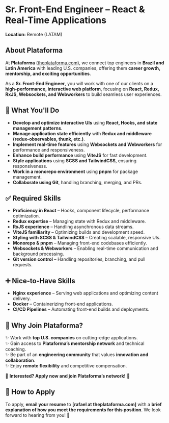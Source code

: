 # Sr. Front-End Engineer – React & Real-Time Applications  
**Location:** Remote (LATAM)  

## About Plataforma  
At **Plataforma** ([theplataforma.com](https://theplataforma.com)), we connect top engineers in **Brazil and Latin America** with leading U.S. companies, offering them **career growth, mentorship, and exciting opportunities**.  

As a **Sr. Front-End Engineer**, you will work with one of our clients on a **high-performance, interactive web platform**, focusing on **React, Redux, RxJS, Websockets, and Webworkers** to build seamless user experiences.  

## 🚀 What You'll Do  
- **Develop and optimize interactive UIs** using **React, Hooks, and state management patterns**.  
- **Manage application state efficiently** with **Redux and middleware (redux-observables, thunk, etc.)**.  
- **Implement real-time features** using **Websockets and Webworkers** for performance and responsiveness.  
- **Enhance build performance** using **ViteJS** for fast development.  
- **Style applications** using **SCSS and TailwindCSS**, ensuring responsiveness.  
- **Work in a monorepo environment** using **pnpm** for package management.  
- **Collaborate using Git**, handling branching, merging, and PRs.  

## ✅ Required Skills  
- **Proficiency in React** – Hooks, component lifecycle, performance optimization.  
- **Redux expertise** – Managing state with Redux and middleware.  
- **RxJS experience** – Handling asynchronous data streams.  
- **ViteJS familiarity** – Optimizing builds and development speed.  
- **Styling with SCSS & TailwindCSS** – Creating scalable, responsive UIs.  
- **Monorepo & pnpm** – Managing front-end codebases efficiently.  
- **Websockets & Webworkers** – Enabling real-time communication and background processing.  
- **Git version control** – Handling repositories, branching, and pull requests.  

## ➕ Nice-to-Have Skills  
- **Nginx experience** – Serving web applications and optimizing content delivery.  
- **Docker** – Containerizing front-end applications.  
- **CI/CD Pipelines** – Automating front-end builds and deployments.  

## 🎯 Why Join Plataforma?  
✨ Work with **top U.S. companies** on cutting-edge applications.  
✨ Gain access to **Plataforma’s mentorship network** and technical coaching.  
✨ Be part of an **engineering community** that values **innovation and collaboration**.  
✨ Enjoy **remote flexibility** and competitive compensation.  

📢 **Interested? Apply now and join Plataforma’s network!** 🚀  

## 📩 How to Apply  
To apply, **email your resume** to **[rafael at theplataforma.com]** with a **brief explanation of how you meet the requirements for this position**. We look forward to hearing from you! 🚀
